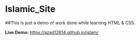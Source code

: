 # Islamic_Site

##This is just a demo of work done while learning HTML & CSS.

**Live Demo:** https://azad12614.github.io/islam/
